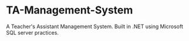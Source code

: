 # TA-Management-System
A Teacher's Assistant Management System. Built in .NET using Microsoft SQL server practices.
